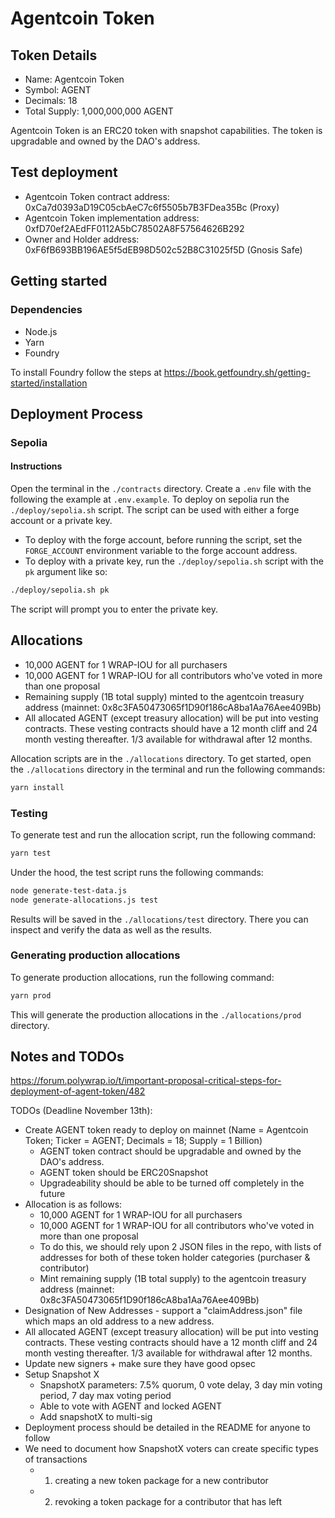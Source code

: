 # Agentcoin Token
## Token Details
- Name: Agentcoin Token
- Symbol: AGENT
- Decimals: 18
- Total Supply: 1,000,000,000 AGENT

Agentcoin Token is an ERC20 token with snapshot capabilities. The token is upgradable and owned by the DAO's address.

## Test deployment

- Agentcoin Token contract address: 0xCa7d0393aD19C05cbAeC7c6f5505b7B3FDea35Bc (Proxy)
- Agentcoin Token implementation address: 0xfD70ef2AEdFF0112A5bC78502A8F57564626B292
- Owner and Holder address: 0xF6fB693BB196AE5f5dEB98D502c52B8C31025f5D (Gnosis Safe)

## Getting started
### Dependencies
- Node.js
- Yarn
- Foundry

To install Foundry follow the steps at https://book.getfoundry.sh/getting-started/installation

## Deployment Process
### Sepolia

#### Instructions
Open the terminal in the `./contracts` directory.
Create a `.env` file with the following the example at `.env.example`.
To deploy on sepolia run the `./deploy/sepolia.sh` script.
The script can be used with either a forge account or a private key.

- To deploy with the forge account, before running the script, set the `FORGE_ACCOUNT` environment variable to the forge account address.
- To deploy with a private key, run the `./deploy/sepolia.sh` script with the `pk` argument like so:
```bash
./deploy/sepolia.sh pk
```
The script will prompt you to enter the private key.

## Allocations
- 10,000 AGENT for 1 WRAP-IOU for all purchasers
- 10,000 AGENT for 1 WRAP-IOU for all contributors who've voted in more than one proposal
- Remaining supply (1B total supply) minted to the agentcoin treasury address (mainnet: 0x8c3FA50473065f1D90f186cA8ba1Aa76Aee409Bb)
- All allocated AGENT (except treasury allocation) will be put into vesting contracts. These vesting contracts should have a 12 month cliff and 24 month vesting thereafter. 1/3 available for withdrawal after 12 months.

Allocation scripts are in the `./allocations` directory.
To get started, open the `./allocations` directory in the terminal and run the following commands:

```bash
yarn install
```

### Testing
To generate test and run the allocation script, run the following command:

```bash
yarn test
```
Under the hood, the test script runs the following commands:
```bash
node generate-test-data.js
node generate-allocations.js test
```
Results will be saved in the `./allocations/test` directory.
There you can inspect and verify the data as well as the results.

### Generating production allocations
To generate production allocations, run the following command:

```bash
yarn prod
```
This will generate the production allocations in the `./allocations/prod` directory.

## Notes and TODOs
https://forum.polywrap.io/t/important-proposal-critical-steps-for-deployment-of-agent-token/482

TODOs (Deadline November 13th):
* Create AGENT token ready to deploy on mainnet (Name = Agentcoin Token; Ticker = AGENT; Decimals = 18; Supply = 1 Billion)
  * AGENT token contract should be upgradable and owned by the DAO's address.
  * AGENT token should be ERC20Snapshot
  * Upgradeability should be able to be turned off completely in the future
* Allocation is as follows:
  * 10,000 AGENT for 1 WRAP-IOU for all purchasers
  * 10,000 AGENT for 1 WRAP-IOU for all contributors who've voted in more than one proposal
  * To do this, we should rely upon 2 JSON files in the repo, with lists of addresses for both of these token holder categories (purchaser & contributor)
  * Mint remaining supply (1B total supply) to the agentcoin treasury address (mainnet: 0x8c3FA50473065f1D90f186cA8ba1Aa76Aee409Bb)
* Designation of New Addresses - support a "claimAddress.json" file which maps an old address to a new address.
* All allocated AGENT (except treasury allocation) will be put into vesting contracts. These vesting contracts should have a 12 month cliff and 24 month vesting thereafter. 1/3 available for withdrawal after 12 months.
* Update new signers + make sure they have good opsec
* Setup Snapshot X
  * SnapshotX parameters: 7.5% quorum, 0 vote delay, 3 day min voting period, 7 day max voting period
  * Able to vote with AGENT and locked AGENT
  * Add snapshotX to multi-sig
* Deployment process should be detailed in the README for anyone to follow
* We need to document how SnapshotX voters can create specific types of transactions
  * 1. creating a new token package for a new contributor
  * 2. revoking a token package for a contributor that has left